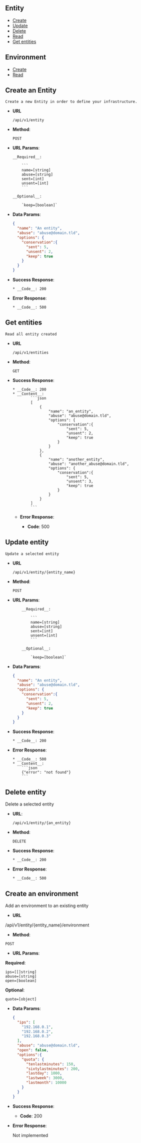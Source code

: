 ## Entity

  * [Create](https://github.com/yulPa/yulmails/edit/master/API.md#create-an-entity)
  * [Update](https://github.com/yulPa/yulmails/edit/master/API.md#update-an-entity)
  * [Delete](https://github.com/yulPa/yulmails/edit/master/API.md#delete-an-entity)
  * [Read](https://github.com/yulPa/yulmails/edit/master/API.md#read-an-entity)
  * [Get entities](https://github.com/yulPa/yulmails/edit/master/API.md#get-entities)
  
## Environment

  * [Create](https://github.com/yulPa/yulmails/edit/master/API.md#create-an-environment)
  * [Read](https://github.com/yulPa/yulmails/edit/master/API.md#read-an-environment)
  

## Create an Entity

	Create a new Entity in order to define your infrastructure.

  * __URL__

		/api/v1/entity

  * __Method__:

  	`POST`

  * __URL Params__:

		__Required__:

			```
			name=[string]
			abuse=[string]
			sent=[int]
			unsent=[int]
			```

		__Optional__:

			`keep=[boolean]`

  * __Data Params__:

    ```json
    {
      "name": "An entity",
      "abuse": "abuse@domain.tld",
      "options": {
        "conservation":{
          "sent": 5,
          "unsent": 2,
          "keep": true
        }
      }
    }
    ```

  * __Success Response__:

		* __Code__: 200


  * __Error Response__:

		* __Code__: 500
   
## Get entities

	Read all entity created

  * __URL__

		/api/v1/entities

  * __Method__:

  	`GET`

  * __Success Response__:

		* __Code__: 200
		* __Content__:
				```json
				[
					{
						"name": "an_entity",
						"abuse": "abuse@domain.tld",
						"options": {
							"conservation":{
								"sent": 5,
								"unsent": 2,
								"keep": true
							}
						}
					},
					{
						"name": "another_entity",
						"abuse": "another_abuse@domain.tld",
						"options": {
							"conservation":{
								"sent": 5,
								"unsent": 3,
								"keep": true
							}
						}
					}
				]
				```

	* __Error Response__:
	
		* __Code__: 500

## Update entity

	Update a selected entity

  * __URL__

		/api/v1/entity/{entity_name}

  * __Method__:

  	`POST`
  
  * __URL Params__:

			__Required__:

				```
				name=[string]
				abuse=[string]
				sent=[int]
				unsent=[int]
				```

			__Optional__:

				`keep=[boolean]`
 
 * __Data Params__:

    ```json
    {
      "name": "An entity",
      "abuse": "abuse@domain.tld",
      "options": {
        "conservation":{
          "sent": 5,
          "unsent": 2,
          "keep": true
        }
      }
    }
    ```


  * __Success Response__:

		* __Code__: 200

  * __Error Response__:
  
		* __Code__: 500
		* __Content__: 
			```json
			{"error": "not found"}
			```

## Delete entity

Delete a selected entity

  * __URL__:

		/api/v1/entity/{an_entity}

  * __Method__:

  	`DELETE`

  * __Success Response__:

		* __Code__: 200
      
  * __Error Response__:
	
		* __Code__: 500

## Create an environment

Add an environment to an existing entity

* __URL__

/api/v1/entity/{entity_name}/environment

* __Method__:

`POST`

* __URL Params__:

__Required__:

  ```
  ips=[[]string]
  abuse=[string]
  open=[boolean]
  ```

__Optional__:

  `quote=[object]`

* __Data Params__:

  ```json
  {
    "ips": [
      "192.168.0.1",
      "192.168.0.2",
      "192.168.0.3"
    ],
    "abuse": "abuse@domain.tld",
    "open": false,
    "options":{
      "quota": {
        "tenlastminutes": 150,
        "sixtylastminutes": 200,
        "lastday": 1000,
        "lastweek": 3000,
        "lastmonth": 10000
      }
    }
  }
  ```

* __Success Response__:

  * __Code__: 200


* __Error Response__:

  Not implemented
